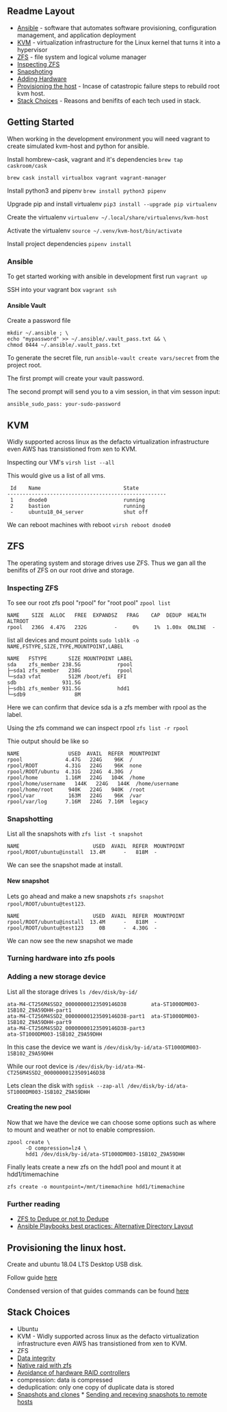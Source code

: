 ## Readme Layout
* [Ansible](#ansible) - software that automates software provisioning, configuration management, and application deployment
* [KVM](#kvm) - virtualization infrastructure for the Linux kernel that turns it into a hypervisor
* [ZFS](#zfs) - file system and logical volume manager
 * [Inspecting ZFS](#inspecting-zfs)
 * [Snapshoting](#snapshotting)
 * [Adding Hardware](#adding-hardware)
* [Provisioning the host](#provisioning-the-linux-host) - Incase of catastropic failure steps to rebuild root kvm host.
* [Stack Choices](#stack-choices) - Reasons and benifits of each tech used in stack.


## Getting Started

When working in the development environment you will need vagrant to create simulated kvm-host and python for ansible.

Install hombrew-cask, vagrant and it's dependencies
`brew tap caskroom/cask`

`brew cask install virtualbox vagrant vagrant-manager`

Install python3 and pipenv
`brew install python3 pipenv`

Upgrade pip and install virtualenv
`pip3 install --upgrade pip virtualenv`

Create the virtualenv
`virtualenv ~/.local/share/virtualenvs/kvm-host`

Activate the virtualenv
`source ~/.venv/kvm-host/bin/activate`

Install project dependencies
`pipenv install`

### Ansible

To get started working with ansible in development first run `vagrant up`

SSH into your vagrant box `vagrant ssh`


#### Ansible Vault
Create a password file

```
mkdir ~/.ansible ; \
echo "mypassword" >> ~/.ansible/.vault_pass.txt && \
chmod 0444 ~/.ansible/.vault_pass.txt
```

To generate the secret file, run `ansible-vault create vars/secret` from the project root.

The first prompt will create your vault password.

The second prompt will send you to a vim session, in that vim sesson input:
 
`ansible_sudo_pass: your-sudo-password`

## KVM
Widly supported across linux as the defacto virtualization infrastructure even AWS has transistioned from xen to KVM.

Inspecting our VM's
`virsh list --all`

This would give us a list of all vms.
```
 Id    Name                           State
----------------------------------------------------
 1     dnode0                         running
 2     bastion                        running
 -     ubuntu18_04_server             shut off
```

We can reboot machines with reboot `virsh reboot dnode0`

## ZFS

The operating system and storage drives use ZFS. Thus we gan all the benifits of ZFS on our root drive and storage.


### Inspecting ZFS

To see our root zfs pool "rpool" for "root pool"
`zpool list`

```
NAME    SIZE  ALLOC   FREE  EXPANDSZ   FRAG    CAP  DEDUP  HEALTH  ALTROOT
rpool   236G  4.47G   232G         -     0%     1%  1.00x  ONLINE  -
```


list all devices and mount points
`sudo lsblk -o NAME,FSTYPE,SIZE,TYPE,MOUNTPOINT,LABEL`

```
NAME   FSTYPE       SIZE MOUNTPOINT LABEL
sda    zfs_member 238.5G            rpool
├─sda1 zfs_member   238G            rpool
└─sda3 vfat         512M /boot/efi  EFI
sdb               931.5G            
├─sdb1 zfs_member 931.5G            hdd1
└─sdb9                8M   
```
Here we can confirm that device sda is a zfs member with rpool as the label.

Using the zfs command we can inspect rpool
`zfs list -r rpool`

Thie output should be like so
```
NAME                USED  AVAIL  REFER  MOUNTPOINT
rpool              4.47G   224G    96K  /
rpool/ROOT         4.31G   224G    96K  none
rpool/ROOT/ubuntu  4.31G   224G  4.30G  /
rpool/home         1.16M   224G   104K  /home
rpool/home/username   144K   224G   144K  /home/username
rpool/home/root     940K   224G   940K  /root
rpool/var           163M   224G    96K  /var
rpool/var/log      7.16M   224G  7.16M  legacy
```

### Snapshotting

List all the snapshots with `zfs list -t snapshot`

```
NAME                        USED  AVAIL  REFER  MOUNTPOINT
rpool/ROOT/ubuntu@install  13.4M      -   818M  -
```

We can see the snapshot made at install.

#### New snapshot

Lets go ahead and make a new snapshots `zfs snapshot rpool/ROOT/ubuntu@test123`.
```
NAME                        USED  AVAIL  REFER  MOUNTPOINT
rpool/ROOT/ubuntu@install  13.4M      -   818M  -
rpool/ROOT/ubuntu@test123     0B      -  4.30G  -
```

We can now see the new snapshot we made

### Turning hardware into zfs pools


### Adding a new storage device
List all the storage drives
`ls /dev/disk/by-id/`

```
ata-M4-CT256M4SSD2_00000000123509146D38        ata-ST1000DM003-1SB102_Z9A59DHH-part1
ata-M4-CT256M4SSD2_00000000123509146D38-part1  ata-ST1000DM003-1SB102_Z9A59DHH-part9
ata-M4-CT256M4SSD2_00000000123509146D38-part3
ata-ST1000DM003-1SB102_Z9A59DHH
```

In this case the device we want is `/dev/disk/by-id/ata-ST1000DM003-1SB102_Z9A59DHH`

While our root device is `/dev/disk/by-id/ata-M4-CT256M4SSD2_00000000123509146D38`

Lets clean the disk with `sgdisk --zap-all /dev/disk/by-id/ata-ST1000DM003-1SB102_Z9A59DHH`

#### Creating the new pool

Now that we have the device we can choose some options such as where to mount and weather or not to enable compression.

```
zpool create \
      -O compression=lz4 \
      hdd1 /dev/disk/by-id/ata-ST1000DM003-1SB102_Z9A59DHH
```

Finally leats create a new zfs on the hdd1 pool and mount it at hdd1/timemachine 

`zfs create -o mountpoint=/mnt/timemachine hdd1/timemachine`

### Further reading

* [ZFS to Dedupe or not to Dedupe](https://constantin.glez.de/2011/07/27/zfs-to-dedupe-or-not-dedupe/)
* [Ansible Playbooks best practices: Alternative Directory Layout](http://docs.ansible.com/ansible/latest/user_guide/playbooks_best_practices.html#alternative-directory-layout)

## Provisioning the linux host.

Create and ubuntu 18.04 LTS Desktop USB disk.

Follow guide [here](https://github.com/zfsonlinux/zfs/wiki/Ubuntu-18.04-Root-on-ZFS)

Condensed version of that guides commands can be found [here](https://gist.github.com/ncrmro/f389c1362baf4d19d6e8b310d66902e6#file-zfsubuntubionic-md)

## Stack Choices
* Ubuntu
* KVM - Widly supported across linux as the defacto virtualization infrastructure even AWS has transistioned from xen to KVM.
* ZFS
 * [Data integrity](https://en.wikipedia.org/wiki/ZFS#Data_integrity)
 * [Native raid with zfs](https://en.wikipedia.org/wiki/ZFS#RAID_(%22RaidZ%22))
 * [Avoidance of hardware RAID controllers](https://en.wikipedia.org/wiki/ZFS#Avoidance_of_hardware_RAID_controllers)
 * compression: data is compressed
 * deduplication: only one copy of duplicate data is stored
 * [Snapshots and clones](https://en.wikipedia.org/wiki/ZFS#Snapshots_and_clones)
        * [Sending and receving snapshots to remote hosts](https://en.wikipedia.org/wiki/ZFS#Sending_and_receiving_snapshots)
